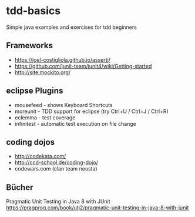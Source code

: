 # tdd-basics
Simple java examples and exercises for tdd beginners


## Frameworks ##

* https://joel-costigliola.github.io/assertj/
* https://github.com/junit-team/junit4/wiki/Getting-started
* http://site.mockito.org/


## eclipse Plugins ##

* mousefeed -  shows Keyboard Shortcuts
* moreunit - TDD support for eclipse (try Ctrl+U / Ctrl+J / Ctrl+R)
* eclemma  - test coverage
* infinitest - automatic test execution on file change

## coding dojos ##
* http://codekata.com/
* http://ccd-school.de/coding-dojo/
* codewars.com (clan team neusta)


## Bücher ##

Pragmatic Unit Testing in Java 8 with JUnit
https://pragprog.com/book/utj2/pragmatic-unit-testing-in-java-8-with-junit

